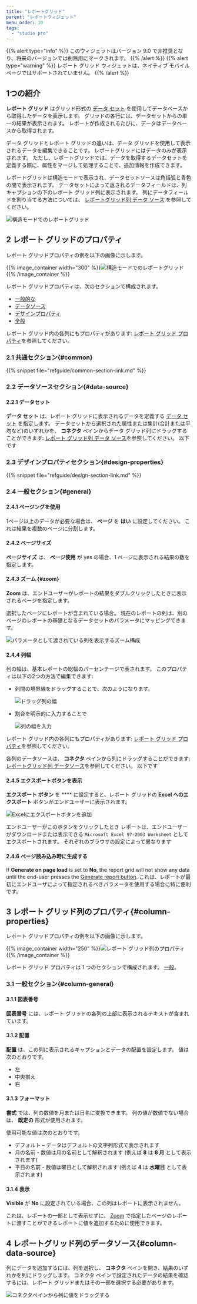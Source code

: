 ```yaml
---
title: "レポートグリッド"
parent: "レポートウィジェット"
menu_order: 10
tags:
  - "studio pro"
---
```


{{% alert type="info" %}}
このウィジェットはバージョン 9.0 で非推奨となり、将来のバージョンでは削除用にマークされます。
{{% /alert %}}
{{% alert type="warning" %}}
レポート グリッド ウィジェットは、ネイティブ モバイル ページではサポートされていません。
{{% /alert %}}

## 1つの紹介

**レポート グリッド** はグリッド形式の [データ セット](data-sets) を使用してデータベースから取得したデータを表示します。 グリッドの各行には、データセットからの単一の結果が表示されます。 レポートが作成されるたびに、データはデータベースから取得されます。

データ グリッドとレポート グリッドの違いは、データ グリッドを使用して表示されるデータを編集できることです。 レポートグリッドにはデータのみが表示されます。 ただし、レポートグリッドでは、データを取得するデータセットを定義する際に、属性をマージして処理することで、追加情報を作成できます。

レポートグリッドは構造モードで表示され、データセットソースは角括弧と青色の間で表示されます。 データセットによって返されるデータフィールドは、列キャプションの下のレポート グリッド列に表示されます。 列にデータフィールドを割り当てる方法については、 [レポートグリッド列 データ ソース](#column-data-source) を参照してください。

![構造モードでのレポートグリッド](attachments/report-widgets/report-grid.png)

## 2 レポート グリッドのプロパティ

レポート グリッドプロパティの例を以下の画像に示します。

{{% image_container width="300" %}}![構造モードでのレポートグリッド](attachments/report-widgets/report-grid-properties.png)
{{% /image_container %}}

レポート グリッドプロパティは、次のセクションで構成されます。

* [一般的な](#common)
* [データソース](#data-source)
* [デザインプロパティ](#design-properties)
* [全般](#general)

レポート グリッド内の各列にもプロパティがあります: [レポート グリッド プロパティ](#column-properties)を参照してください。

### 2.1 共通セクション{#common}

{{% snippet file="refguide/common-section-link.md" %}}

### 2.2 データソースセクション{#data-source}

#### 2.2.1 データセット

**データ セット** は、レポート グリッドに表示されるデータを定義する [データ セット](data-sets) を指定します。 データセットから選択された属性または集計(合計または平均など)のいずれかを、 **コネクタ** ペインからデータ グリッド列にドラッグすることができます: [レポート グリッド列 データ ソース](#column-data-source)を参照してください。 以下です

### 2.3 デザインプロパティセクション{#design-properties}

{{% snippet file="refguide/design-section-link.md" %}}

### 2.4 一般セクション{#general}

#### 2.4.1 ページングを使用

1ページ以上のデータが必要な場合は、 **ページ** を **はい** に設定してください。 これは結果を複数のページに分割します。

#### 2.4.2 ページサイズ

**ページサイズ** は、 **ページ使用** が yes の場合、1 ページに表示される結果の数を指定します。

#### 2.4.3 ズーム {#zoom}

**Zoom** は、エンドユーザーがレポートの結果をダブルクリックしたときに表示されるページを指定します。

選択したページにレポートが含まれている場合。 現在のレポートの列は、別のページのレポートの基礎となるデータセットのパラメータにマッピングできます。

![パラメータとして渡されている列を表示するズーム構成](attachments/report-widgets/report-zoom.png)

#### 2.4.4 列幅

列の幅は、基本レポートの総幅のパーセンテージで表されます。 このプロパティは以下の2つの方法で編集できます:

* 列間の境界線をドラッグすることで、次のようになります。

    ![ドラッグ列の幅](attachments/report-widgets/drag-column-width.png)

* 割合を明示的に入力することで

    ![列の幅を入力](attachments/report-widgets/enter-column-widths.png)

レポート グリッド内の各列にもプロパティがあります: [レポート グリッド プロパティ](#column-properties)を参照してください。

各列のデータソースは、 **コネクタ** ペインから列にドラッグすることができます: [レポートグリッド列 データソース](#column-data-source)を参照してください。 以下です

#### 2.4.5 エクスポートボタンを表示

**エクスポート ボタン** を **** に設定すると、レポート グリッドの **Excel へのエクスポート** ボタンがエンドユーザーに表示されます。

![Excelにエクスポートボタンを追加](attachments/report-widgets/export-to-excel.png)

エンドユーザーがこのボタンをクリックしたとき レポートは、エンドユーザーがダウンロードまたは表示できる `Microsoft Excel 97-2003 Worksheet` としてエクスポートされます。 それぞれのブラウザの設定によって異なります

#### 2.4.6 ページ読み込み時に生成する

If **Generate on page load** is set to **No**, the report grid will not show any data until the end-user presses the [Generate report button](report-button). これは、レポートが最初にエンドユーザによって指定されるべきパラメータを使用する場合に特に便利です。

## 3 レポート グリッド列のプロパティ{#column-properties}

レポート グリッドプロパティの例を以下の画像に示します。

{{% image_container width="250" %}}![レポート グリッド列のプロパティ](attachments/report-widgets/report-grid-column-properties.png)
{{% /image_container %}}

レポート グリッド プロパティは 1 つのセクションで構成されます。 [一般](#column-general)。

### 3.1 一般セクション{#column-general}

#### 3.1.1 図表番号

**図表番号** には、レポート グリッドの各列の上部に表示されるテキストが含まれています。

#### 3.1.2 配置

**配置** は、この列に表示されるキャプションとデータの配置を設定します。 値は次のとおりです。

* 左
* 中央揃え
* 右

#### 3.1.3 フォーマット

**書式** では、列の数値を月または日名に変換できます。 列の値が数値でない場合は、 **既定の** 形式が使用されます。

使用可能な値は次のとおりです。

* デフォルト – データはデフォルトの文字列形式で表示されます
* 月の名前 - 数値は月の名前として解釈されます (例えば **8** は **8 月** として表示されます)
* 平日の名前 - 数値は曜日として解釈されます (例えば **4** は **水曜日** として表示されます)

#### 3.1.4 表示

**Visible** が **No** に設定されている場合、この列はレポートに表示されません。

これは、レポートの一部として表示せずに、 [Zoom](#zoom) で指定したページのレポートに渡すことができるレポートに値を追加するために使用できます。

## 4 レポートグリッド列のデータソース{#column-data-source}

列にデータを追加するには、列を選択し、 **コネクタ** ペインを開き、結果のいずれかを列にドラッグします。 コネクタ ペインで設定されたデータの結果を確認するには、レポート グリッドまたはその一部を選択する必要があります。

![コネクタペインから列に値をドラッグする](attachments/report-widgets/drag-column-value.png)
